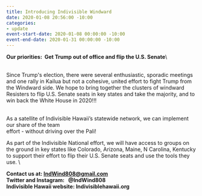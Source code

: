 ```yaml
---
title: Introducing Indivisible Windward
date: 2020-01-08 20:56:00 -10:00
categories:
- update
event-start-date: 2020-01-08 00:00:00 -10:00
event-end-date: 2020-01-31 00:00:00 -10:00
---
```


**Our priorities:  Get Trump out of office
 and flip the U.S. Senate**\

\
Since Trump's election, there were several enthusiastic, sporadic meetings and one rally in Kailua
 but not a cohesive, united effort to fight Trump from the Windward side. We hope to bring together
 the clusters of windward Resisters to flip U.S. Senate seats in key states and take the majority, and to win
 back the White House in 2020!!!

\
As a satellite of Indivisible Hawaii’s statewide network, we can implement our share of the team
\
effort - without driving over the Pali! 

As part of the Indivisible National effort, we will have access to groups on the ground in key
 states like Colorado, Arizona, Maine, N Carolina, Kentucky to support their effort to flip their U.S.
 Senate seats and use the tools they use.
\

**Contact us at: IndWind808@gmail.com
\
Twitter and Instagram:   @IndWind808
\
Indivisible Hawaii website: Indivisiblehawaii.org**